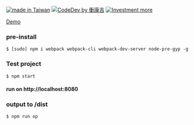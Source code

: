 [![made in Taiwan](https://img.shields.io/badge/Made%20in-Taiwan-orange)](https://github.com/jameshsu1125/)
[![CodeDev by 衝康吉](https://img.shields.io/badge/CodDev%20by-衝康吉-green)](https://github.com/jameshsu1125/)
[![Investment more](https://img.shields.io/badge/Team-%E6%8A%95%E8%B3%87%E6%AF%94%E5%B7%A5%E4%BD%9C%E9%87%8D%E8%A6%81-blue)](https://github.com/jameshsu1125/)

[Demo](https://lihi1.com/4ZCeX)

### pre-install

```
$ [sudo] npm i webpack webpack-cli webpack-dev-server node-pre-gyp -g
```

### Test project

```
$ npm start
```

#### run on http://localhost:8080

### output to /dist

```
$ npm run op
```
